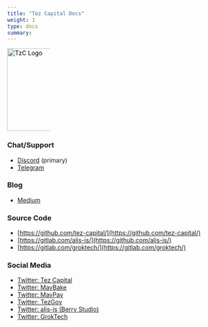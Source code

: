 ```yaml
---
title: "Tez Capital Docs"
weight: 1
type: docs
summary:
---
```


<style>
	.grid {
		display: grid;
		grid-template-columns: repeat(4, auto);
		grid-column-gap: 4px
	}

	.grid a {
		color: black;
		text-align: left;
	}

	.grid img {
		max-width: 100px;
		min-width: 40px;
		width: 20vw
	}
	.grid .link {
		transition: 0.2s
	}

	.grid .link:hover {
		transform: scale(1.1)
	}
</style>

<div class="grid" align="center">
  <a href="https://tez.capital" target="_blank">
	<div class="link" style="display: inline-block">
		<img src="/tzc.png" alt="TzC Logo"/>
	</div>
  </a>
</div>

### Chat/Support
* [Discord](https://dsc.gg/tzc) (primary)
* [Telegram](https://t.me/tezcapital)
### Blog
* [Medium](https://tezcapital.medium.com/)
### Source Code
* [https://github.com/tez-capital/](https://github.com/tez-capital/)
* [https://gitlab.com/alis-is/](https://github.com/alis-is/)
* [https://gitlab.com/groktech/](https://gitlab.com/groktech/)
### Social Media
* [Twitter: Tez Capital](https://twitter.com/tezcapital)
* [Twitter: MavBake](https://twitter.com/YourBakeBuddy)
* [Twitter: MavPay](https://twitter.com/YourPayBuddy)
* [Twitter: TezGov](https://twitter.com/YourGovBuddy)
* [Twitter: alis-is (Berry Studio)](https://twitter.com/alisis_official)
* [Twitter: GrokTech](https://twitter.com/GrokYourTech)